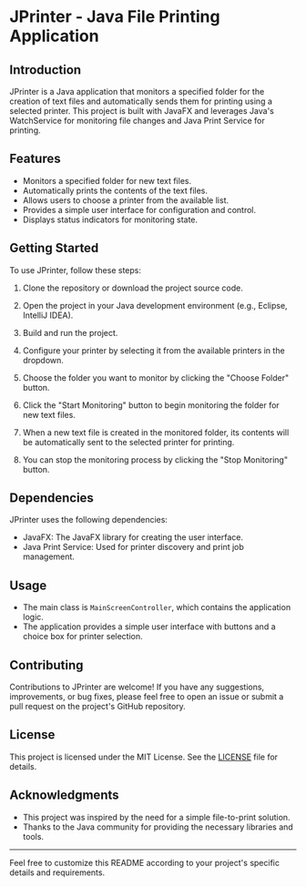 # JPrinter - Java File Printing Application

## Introduction
JPrinter is a Java application that monitors a specified folder for the creation of text files and automatically sends them for printing using a selected printer. This project is built with JavaFX and leverages Java's WatchService for monitoring file changes and Java Print Service for printing.

## Features
- Monitors a specified folder for new text files.
- Automatically prints the contents of the text files.
- Allows users to choose a printer from the available list.
- Provides a simple user interface for configuration and control.
- Displays status indicators for monitoring state.

## Getting Started
To use JPrinter, follow these steps:

1. Clone the repository or download the project source code.

2. Open the project in your Java development environment (e.g., Eclipse, IntelliJ IDEA).

3. Build and run the project.

4. Configure your printer by selecting it from the available printers in the dropdown.

5. Choose the folder you want to monitor by clicking the "Choose Folder" button.

6. Click the "Start Monitoring" button to begin monitoring the folder for new text files.

7. When a new text file is created in the monitored folder, its contents will be automatically sent to the selected printer for printing.

8. You can stop the monitoring process by clicking the "Stop Monitoring" button.

## Dependencies
JPrinter uses the following dependencies:

- JavaFX: The JavaFX library for creating the user interface.
- Java Print Service: Used for printer discovery and print job management.

## Usage
- The main class is `MainScreenController`, which contains the application logic.
- The application provides a simple user interface with buttons and a choice box for printer selection.

## Contributing
Contributions to JPrinter are welcome! If you have any suggestions, improvements, or bug fixes, please feel free to open an issue or submit a pull request on the project's GitHub repository.

## License
This project is licensed under the MIT License. See the [LICENSE](https://github.com/your-username/your-project/blob/main/LICENSE) file for details.

## Acknowledgments
- This project was inspired by the need for a simple file-to-print solution.
- Thanks to the Java community for providing the necessary libraries and tools.

---

Feel free to customize this README according to your project's specific details and requirements.
